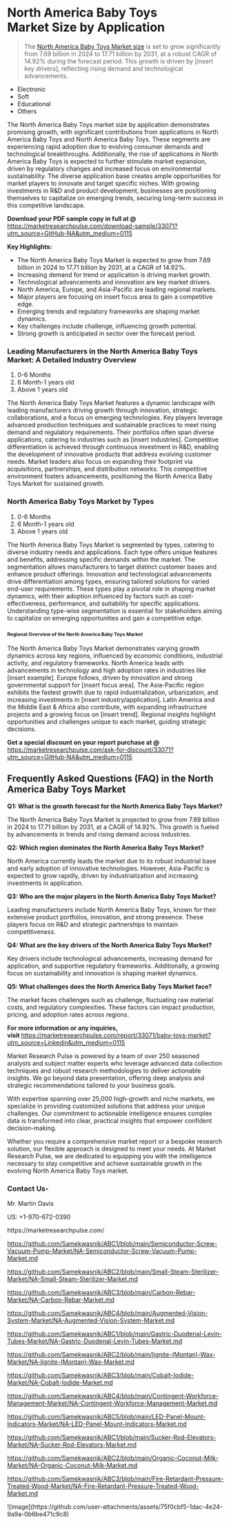<h1>North America Baby Toys Market&nbsp;Size by Application</h1><blockquote><p>The <a href="https://marketresearchpulse.com/download-sample/33071?utm_source=GitHub-NA&amp;utm_medium=0115">North America Baby Toys Market size</a> is set to grow significantly from 7.69 billion in 2024 to 17.71 billion by 2031, at a robust CAGR of 14.92% during the forecast period. This growth is driven by [insert key drivers], reflecting rising demand and technological advancements.</p></blockquote><ul><li>Electronic <li> Soft <li> Educational <li> Others</li></ul><p>The North America Baby Toys market size by application demonstrates promising growth, with significant contributions from applications in North America Baby Toys and North America Baby Toys. These segments are experiencing rapid adoption due to evolving consumer demands and technological breakthroughs. Additionally, the rise of applications in North America Baby Toys is expected to further stimulate market expansion, driven by regulatory changes and increased focus on environmental sustainability. The diverse application base creates ample opportunities for market players to innovate and target specific niches. With growing investments in R&D and product development, businesses are positioning themselves to capitalize on emerging trends, securing long-term success in this competitive landscape.</p><p><strong>Download your PDF sample copy in full at @ </strong><a href="https://marketresearchpulse.com/download-sample/33071?utm_source=GitHub-NA&amp;utm_medium=0115">https://marketresearchpulse.com/download-sample/33071?utm_source=GitHub-NA&amp;utm_medium=0115</a></p><p><strong>Key Highlights: </strong></p><ul><li>The North America Baby Toys Market is expected to grow from 7.69 billion in 2024 to 17.71 billion by 2031, at a CAGR of 14.92%.</li><li>Increasing demand for trend or application is driving market growth.</li><li>Technological advancements and innovation are key market drivers.</li><li>North America, Europe, and Asia-Pacific are leading regional markets.</li><li>Major players are focusing on insert focus area to gain a competitive edge.</li><li>Emerging trends and regulatory frameworks are shaping market dynamics.</li><li>Key challenges include challenge, influencing growth potential.</li><li>Strong growth is anticipated in sector over the forecast period.</li></ul><h3>Leading Manufacturers in the North America Baby Toys Market: A Detailed Industry Overview</h3><ol><li>0-6 Months</li><li>6 Month-1 years old</li><li>Above 1 years old</li></ol><div class="flex max-w-full flex-col flex-grow"><div class="min-h-8 text-message flex w-full flex-col items-end gap-2 whitespace-normal break-words [.text-message+&amp;]:mt-5" dir="auto" data-message-author-role="assistant" data-message-id="fd8432e4-4910-450d-b182-61b7bfb0a01f" data-message-model-slug="gpt-4o"><div class="flex w-full flex-col gap-1 empty:hidden first:pt-[3px]"><div class="markdown prose w-full break-words dark:prose-invert light"><p>The North America Baby Toys Market features a dynamic landscape with leading manufacturers driving growth through innovation, strategic collaborations, and a focus on emerging technologies. Key players leverage advanced production techniques and sustainable practices to meet rising demand and regulatory requirements. Their portfolios often span diverse applications, catering to industries such as [insert industries]. Competitive differentiation is achieved through continuous investment in R&amp;D, enabling the development of innovative products that address evolving customer needs. Market leaders also focus on expanding their footprint via acquisitions, partnerships, and distribution networks. This competitive environment fosters advancements, positioning the North America Baby Toys Market for sustained growth.</p></div></div></div></div><h3>North America Baby Toys Market by Types</h3><ol><li>0-6 Months <li> 6 Month-1 years old <li> Above 1 years old</li></ol><div class="flex max-w-full flex-col flex-grow"><div class="min-h-8 text-message flex w-full flex-col items-end gap-2 whitespace-normal break-words [.text-message+&amp;]:mt-5" dir="auto" data-message-author-role="assistant" data-message-id="084470be-0bb7-4664-bddf-5156b4f41249" data-message-model-slug="gpt-4o-mini"><div class="flex w-full flex-col gap-1 empty:hidden first:pt-[3px]"><div class="markdown prose w-full break-words dark:prose-invert light"><p>The North America Baby Toys Market is segmented by types, catering to diverse industry needs and applications. Each type offers unique features and benefits, addressing specific demands within the market. The segmentation allows manufacturers to target distinct customer bases and enhance product offerings. Innovation and technological advancements drive differentiation among types, ensuring tailored solutions for varied end-user requirements. These types play a pivotal role in shaping market dynamics, with their adoption influenced by factors such as cost-effectiveness, performance, and suitability for specific applications. Understanding type-wise segmentation is essential for stakeholders aiming to capitalize on emerging opportunities and gain a competitive edge.</p></div></div></div></div><h3><span style="font-size: 11px;">Regional Overview of the North America Baby Toys Market</span></h3><div class="flex max-w-full flex-col flex-grow"><div class="min-h-8 text-message flex w-full flex-col items-end gap-2 whitespace-normal break-words [.text-message+&amp;]:mt-5" dir="auto" data-message-author-role="assistant" data-message-id="e9038762-ce64-4e30-91c9-9bd413514231" data-message-model-slug="gpt-4o-mini"><div class="flex w-full flex-col gap-1 empty:hidden first:pt-[3px]"><div class="markdown prose w-full break-words dark:prose-invert light"><p>The North America Baby Toys Market demonstrates varying growth dynamics across key regions, influenced by economic conditions, industrial activity, and regulatory frameworks. North America leads with advancements in technology and high adoption rates in industries like [insert example]. Europe follows, driven by innovation and strong governmental support for [insert focus area]. The Asia-Pacific region exhibits the fastest growth due to rapid industrialization, urbanization, and increasing investments in [insert industry/application]. Latin America and the Middle East &amp; Africa also contribute, with expanding infrastructure projects and a growing focus on [insert trend]. Regional insights highlight opportunities and challenges unique to each market, guiding strategic decisions.</p></div></div></div></div><p><strong>Get a special discount on your report purchase at @ </strong><a href="https://marketresearchpulse.com/ask-for-discount/33071?utm_source=GitHub-NA&amp;utm_medium=0115">https://marketresearchpulse.com/ask-for-discount/33071?utm_source=GitHub-NA&amp;utm_medium=0115</a></p><h2>Frequently Asked Questions (FAQ) in the North America Baby Toys Market</h2><p><strong>Q1: What is the growth forecast for the North America Baby Toys Market?</strong></p><p>The North America Baby Toys Market is projected to grow from 7.69 billion in 2024 to 17.71 billion by 2031, at a CAGR of 14.92%. This growth is fueled by advancements in trends and rising demand across industries.</p><p><strong>Q2: Which region dominates the North America Baby Toys Market?</strong></p><p>North America currently leads the market due to its robust industrial base and early adoption of innovative technologies. However, Asia-Pacific is expected to grow rapidly, driven by industrialization and increasing investments in application.</p><p><strong>Q3: Who are the major players in the North America Baby Toys Market?</strong></p><p>Leading manufacturers include North America Baby Toys, known for their extensive product portfolios, innovation, and strong presence. These players focus on R&amp;D and strategic partnerships to maintain competitiveness.</p><p><strong>Q4: What are the key drivers of the North America Baby Toys Market?</strong></p><p>Key drivers include technological advancements, increasing demand for application, and supportive regulatory frameworks. Additionally, a growing focus on sustainability and innovation is shaping market dynamics.</p><p><strong>Q5: What challenges does the North America Baby Toys Market face?</strong></p><p>The market faces challenges such as challenge, fluctuating raw material costs, and regulatory complexities. These factors can impact production, pricing, and adoption rates across regions.</p><p><strong>For more information or any inquiries, visit&nbsp;</strong><a href="https://marketresearchpulse.com/report/33071/baby-toys-market?utm_source=Linkedin&utm_medium=0115">https://marketresearchpulse.com/report/33071/baby-toys-market?utm_source=Linkedin&utm_medium=0115</a></p><p>Market Research Pulse is powered by a team of over 250 seasoned analysts and subject matter experts who leverage advanced data collection techniques and robust research methodologies to deliver actionable insights. We go beyond data presentation, offering deep analysis and strategic recommendations tailored to your business goals.</p><p>With expertise spanning over 25,000 high-growth and niche markets, we specialize in providing customized solutions that address your unique challenges. Our commitment to actionable intelligence ensures complex data is transformed into clear, practical insights that empower confident decision-making.</p><p>Whether you require a comprehensive market report or a bespoke research solution, our flexible approach is designed to meet your needs. At Market Research Pulse, we are dedicated to equipping you with the intelligence necessary to stay competitive and achieve sustainable growth in the evolving North America Baby Toys market.</p><h3><strong>Contact Us-</strong></h3><p>Mr. Martin Davis</p><p>US: +1-970-672-0390</p><p>https://marketresearchpulse.com/</p><p><a href="https://github.com/Samekwasnik/ABC1/blob/main/Semiconductor-Screw-Vacuum-Pump-Market/NA-Semiconductor-Screw-Vacuum-Pump-Market.md">https://github.com/Samekwasnik/ABC1/blob/main/Semiconductor-Screw-Vacuum-Pump-Market/NA-Semiconductor-Screw-Vacuum-Pump-Market.md</a></p><p><a href="https://github.com/Samekwasnik/ABC2/blob/main/Small-Steam-Sterilizer-Market/NA-Small-Steam-Sterilizer-Market.md">https://github.com/Samekwasnik/ABC2/blob/main/Small-Steam-Sterilizer-Market/NA-Small-Steam-Sterilizer-Market.md</a></p><p><a href="https://github.com/Samekwasnik/ABC3/blob/main/Carbon-Rebar-Market/NA-Carbon-Rebar-Market.md">https://github.com/Samekwasnik/ABC3/blob/main/Carbon-Rebar-Market/NA-Carbon-Rebar-Market.md</a></p><p><a href="https://github.com/Samekwasnik/ABC4/blob/main/Augmented-Vision-System-Market/NA-Augmented-Vision-System-Market.md">https://github.com/Samekwasnik/ABC4/blob/main/Augmented-Vision-System-Market/NA-Augmented-Vision-System-Market.md</a></p><p><a href="https://github.com/Samekwasnik/ABC1/blob/main/Gastric-Duodenal-Levin-Tubes-Market/NA-Gastric-Duodenal-Levin-Tubes-Market.md">https://github.com/Samekwasnik/ABC1/blob/main/Gastric-Duodenal-Levin-Tubes-Market/NA-Gastric-Duodenal-Levin-Tubes-Market.md</a></p><p><a href="https://github.com/Samekwasnik/ABC2/blob/main/lignite-(Montan)-Wax-Market/NA-lignite-(Montan)-Wax-Market.md">https://github.com/Samekwasnik/ABC2/blob/main/lignite-(Montan)-Wax-Market/NA-lignite-(Montan)-Wax-Market.md</a></p><p><a href="https://github.com/Samekwasnik/ABC3/blob/main/Cobalt-Iodide-Market/NA-Cobalt-Iodide-Market.md">https://github.com/Samekwasnik/ABC3/blob/main/Cobalt-Iodide-Market/NA-Cobalt-Iodide-Market.md</a></p><p><a href="https://github.com/Samekwasnik/ABC4/blob/main/Contingent-Workforce-Management-Market/NA-Contingent-Workforce-Management-Market.md">https://github.com/Samekwasnik/ABC4/blob/main/Contingent-Workforce-Management-Market/NA-Contingent-Workforce-Management-Market.md</a></p><p><a href="https://github.com/Samekwasnik/ABC5/blob/main/LED-Panel-Mount-Indicators-Market/NA-LED-Panel-Mount-Indicators-Market.md">https://github.com/Samekwasnik/ABC5/blob/main/LED-Panel-Mount-Indicators-Market/NA-LED-Panel-Mount-Indicators-Market.md</a></p><p><a href="https://github.com/Samekwasnik/ABC1/blob/main/Sucker-Rod-Elevators-Market/NA-Sucker-Rod-Elevators-Market.md">https://github.com/Samekwasnik/ABC1/blob/main/Sucker-Rod-Elevators-Market/NA-Sucker-Rod-Elevators-Market.md</a></p><p><a href="https://github.com/Samekwasnik/ABC2/blob/main/Organic-Coconut-Milk-Market/NA-Organic-Coconut-Milk-Market.md">https://github.com/Samekwasnik/ABC2/blob/main/Organic-Coconut-Milk-Market/NA-Organic-Coconut-Milk-Market.md</a></p><p><a href="https://github.com/Samekwasnik/ABC3/blob/main/Fire-Retardant-Pressure-Treated-Wood-Market/NA-Fire-Retardant-Pressure-Treated-Wood-Market.md">https://github.com/Samekwasnik/ABC3/blob/main/Fire-Retardant-Pressure-Treated-Wood-Market/NA-Fire-Retardant-Pressure-Treated-Wood-Market.md</a></p>
![image](https://github.com/user-attachments/assets/75f0cbf5-1dac-4e24-9a9a-0b6be471c9c8)
